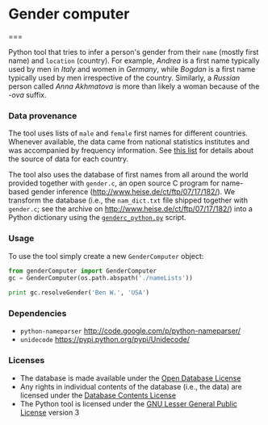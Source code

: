 # Gender computer
===

Python tool that tries to infer a person's gender from their `name` (mostly first name) and `location` (country). For example, *Andrea* is a first name typically used by men in *Italy* and women in *Germany*, while *Bogdan* is a first name typically used by men irrespective of the country. Similarly, a *Russian* person called *Anna Akhmatova* is more than likely a woman because of the *-ova* suffix.

### Data provenance

The tool uses lists of `male` and `female` first names for different countries. Whenever available, the data came from national statistics institutes and was accompanied by frequency information. See [this list](https://github.com/tue-mdse/genderComputer/blob/master/nameLists/nameLists.md) for details about the source of data for each country.

The tool also uses the database of first names from all around the world provided together with `gender.c`, an open source C program for name-based gender inference (http://www.heise.de/ct/ftp/07/17/182/). We transform the database (i.e., the `nam_dict.txt` file shipped together with `gender.c`; see the archive on http://www.heise.de/ct/ftp/07/17/182/) into a Python dictionary using the [`genderc_python.py`](https://github.com/tue-mdse/genderComputer/blob/master/genderc_python.py) script.

### Usage

To use the tool simply create a new `GenderComputer` object:

```python
from genderComputer import GenderComputer
gc = GenderComputer(os.path.abspath('./nameLists'))

print gc.resolveGender('Ben W.', 'USA') 
```

### Dependencies

- `python-nameparser` http://code.google.com/p/python-nameparser/
- `unidecode` https://pypi.python.org/pypi/Unidecode/


### Licenses

- The database is made available under the [Open Database License](http://opendatacommons.org/licenses/odbl/1.0/)
- Any rights in individual contents of the database (i.e., the data) are licensed under the [Database Contents License](http://opendatacommons.org/licenses/dbcl/1.0/)
- The Python tool is licensed under the [GNU Lesser General Public License](http://www.gnu.org/licenses/lgpl.txt) version 3
